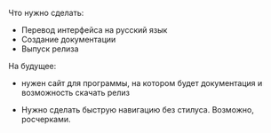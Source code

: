 Что нужно сделать:
  * Перевод интерфейса на русский язык
  * Создание документации
  * Выпуск релиза

На будущее:
  * нужен сайт для программы, на котором будет документация и возможность скачать релиз


  * Нужно сделать быструю навигацию без стилуса. Возможно, росчерками.